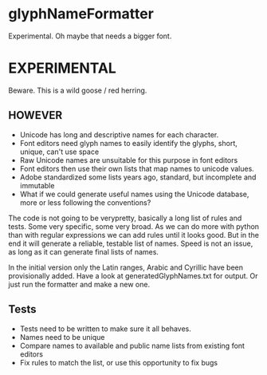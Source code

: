 # glyphNameFormatter

Experimental. Oh maybe that needs a bigger font.

# EXPERIMENTAL

Beware. This is a wild goose / red herring.

## HOWEVER

* Unicode has long and descriptive names for each character.
* Font editors need glyph names to easily identify the glyphs, short, unique, can't use space
* Raw Unicode names are unsuitable for this purpose in font editors
* Font editors then use their own lists that map names to unicode values.
* Adobe standardized some lists years ago, standard, but incomplete and immutable
* What if we could generate useful names using the Unicode database, more or less following the conventions?

The code is not going to be verypretty, basically a long list of rules and tests.
Some very specific, some very broad. As we can do more with python than with regular expressions we can add rules until it looks good. But in the end it will generate a reliable, testable list of names.
Speed is not an issue, as long as it can generate final lists of names.

In the initial version only the Latin ranges, Arabic and Cyrillic have been provisionally added. Have a look at generatedGlyphNames.txt for output. Or just run the formatter and make a new one.

## Tests

* Tests need to be written to make sure it all behaves. 
* Names need to be unique
* Compare names to available and public name lists from existing font editors
* Fix rules to match the list, or use this opportunity to fix bugs
